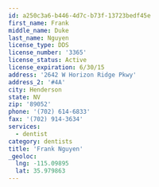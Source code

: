 ```yaml
---
id: a250c3a6-b446-4d7c-b73f-13723bedf45e
first_name: Frank
middle_name: Duke
last_name: Nguyen
license_type: DDS
license_number: '3365'
license_status: Active
license_expiration: 6/30/15
address: '2642 W Horizon Ridge Pkwy'
address_2: '#4A'
city: Henderson
state: NV
zip: '89052'
phone: '(702) 614-6833'
fax: '(702) 914-3634'
services:
  - dentist
category: dentists
title: 'Frank Nguyen'
_geoloc:
  lng: -115.09895
  lat: 35.979863
---
```

